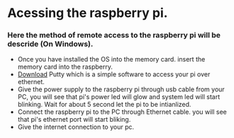 # Acessing the raspberry pi.
### Here the method of remote access to the raspberry pi will be descride (On Windows).
* Once you have installed the OS into the memory card. insert the memory card into the raspberry.
* [Download](http://www.putty.org/) Putty which is a simple software to access your pi over ethernet.
* Give the power supply to the raspberry pi through usb cable from your PC, you will see that pi's power led will glow and system led will start blinking. Wait for about 5 second let the pi to be intianlized.
* Connect the raspberry pi to the PC through Ethernet cable. you will see that pi's ethernet port will start bliking.
* Give the internet connection to your pc.
